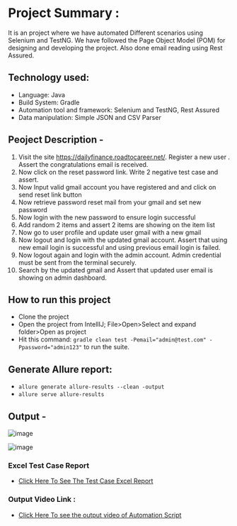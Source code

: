 # Project Summary :
It is an project where we have automated Different scenarios using Selenium and TestNG. We have followed the Page Object Model (POM) for designing and developing the project.
Also done email reading using Rest Assured.
## Technology used:
- Language: Java
- Build System: Gradle
- Automation tool and framework: Selenium and TestNG, Rest Assured
- Data manipulation: Simple JSON and CSV Parser

## Peoject Description -

1. Visit the site https://dailyfinance.roadtocareer.net/. Register a new user . Assert the congratulations email is received.
2. Now click on the reset password link. Write 2 negative test case and assert. 
3. Now Input valid gmail account you have registered and and click on send reset link button
4. Now retrieve password reset mail from your gmail and set new password
5. Now login with the new password to ensure login successful
6. Add random 2 items and assert 2 items are showing on the item list
7. Now go to user profile and update user gmail with a new gmail
8. Now logout and login with the updated gmail account. Assert that using new email login is successful and using previous email login is failed.
9. Now logout again and login with the admin account. Admin credential must be sent from the terminal securely.
10. Search by the updated gmail and Assert that updated user email is showing on admin dashboard.

## How to run this project
- Clone the project
- Open the project from IntellIJ; File>Open>Select and expand folder>Open as project
- Hit this command: `gradle clean test -Pemail="admin@test.com" -Ppassword="admin123"` to run the  suite.
  
## Generate Allure report:

- ``` allure generate allure-results --clean -output ``` 
-   ``` allure serve allure-results ```



## Output -

![image](https://github.com/user-attachments/assets/dd06f94f-eb1d-44f7-9675-3f8f63698854)


![image](https://github.com/user-attachments/assets/138c5d0a-039c-4ceb-84d4-5ac74827a5ff)




### Excel Test Case Report
- [Click Here To See The Test Case Excel Report](https://docs.google.com/spreadsheets/d/1ECIca78XjViX5bDH4k1d_53MIdzfgRFO43PCRIuGl74/edit?usp=sharing)


### Output Video Link :
-  [Click Here To see the output video of Automation Script ](https://drive.google.com/file/d/1dOfKdEl4rfw0XU0sEVh-t1Jcg66sZnhC/view?usp=sharing)
    
